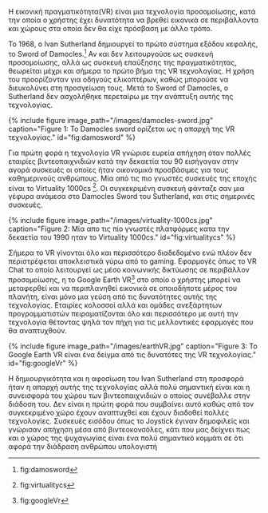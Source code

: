 Η εικονική πραγματικότητα(VR) είναι μια τεχνολογία προσομοίωσης, κατά την οποία ο χρήστης έχει δυνατότητα να βρεθεί εικονικά σε περιβάλλοντα και χώρους στα οποία δεν θα είχε πρόσβαση με άλλο τρόπο.

Το 1968, ο Ivan Sutherland δημιουργεί το πρώτο σύστημα εξόδου κεφαλής, το Sword of Damocles.[^1] Αν και δεν λειτουργούσε ως συσκευή προσομοίωσης, αλλά ως συσκευή επαύξησης της πραγματικότητας, θεωρείται μέχρι και σήμερα το πρώτο βήμα της VR τεχνολογίας. Η χρήση του προορίζονταν για οδηγούς ελικοπτέρων, καθώς μπορούσε να διευκολύνει στη προσγείωση τους. Μετά το Sword of Damocles, o Sutherland δεν ασχολήθηκε περεταίρω με την ανάπτυξη αυτής της τεχνολογίας.

{% include figure image_path="/images/damocles-sword.jpg" caption="Figure 1: To Damocles sword ορίζεται ως η απαρχή της VR τεχνολογίας." id="fig:damosword" %}

Για πρώτη φορά η τεχνολογία VR γνώρισε ευρεία απήχηση όταν πολλές εταιρίες βιντεοπαιχνιδιών κατά την δεκαετία του 90 εισήγαγαν στην αγορά συσκευές οι οποίες ήταν οικονομικά προσβάσιμες για τους καθημερινούς ανθρώπους. Μία από τις πιο γνωστές συσκευές της εποχής είναι το Virtuality 1000cs [^2]. Οι συγκεκριμένη συσκευή φάνταζε σαν μια γέφυρα ανάμεσα στο Damocles Sword του Sutherland, και στις σημερινές συσκευές.

{% include figure image_path="/images/virtuality-1000cs.jpg" caption="Figure 2: Μία απο τις πίο γνωστές πλατφόρμες κατα την δεκαετία του 1990 ηταν το Virtuality 1000cs." id="fig:virtualitycs" %}

Σήμερα το VR γίνονται όλο και περισσότερο διαδεδομένο ενώ πλέον δεν περιστρέφεται αποκλειστικά γύρω από το gaming. Εφαρμογές όπως το VR Chat το οποίο λειτουργεί ως μέσο κοινωνικής δικτύωσης σε περιβάλλον προσομοίωσης, η το Google Earth VR[^3] στο οποίο ο χρήστης μπορεί να μεταφερθεί και να περιπλανηθεί εικονικά σε οποιοδήποτε μέρος του πλανήτη, είναι μόνο μια γεύση από τις δυνατότητες αυτής της τεχνολογίας. Εταιρίες κολοσσοί αλλά και  ομάδες ανεξάρτητων προγραμματιστών πειραματίζονται όλο και περισσότερο με αυτή την τεχνολογία θέτοντας ψηλά τον πήχη για τις μελλοντικές εφαρμογές που θα αναπτυχθούν.

{% include figure image_path="/images/earthVR.jpg" caption="Figure 3: To Google Earth VR είναι ένα δείγμα από τις δυνατότες της VR τεχνολογίας." id="fig:googleVr" %}

Η δημιουργικότητα και η αφοσίωση του Ivan Sutherland στη προσφορά ήταν η απαρχή αυτής της τεχνολογίας αλλά πολύ σημαντική είναι και η συνεισφορά του χώρου των βιντεοπαιχνιδιών ο οποίος συνέβαλλε στην διάδοση του. Δεν είναι η πρώτη φορά που συμβαίνει αυτό καθώς από τον συγκεκριμένο χώρο έχουν αναπτυχθεί και έχουν διαδοθεί πολλές τεχνολογίες. Συσκευές εισόδου όπως το Joystick έγιναν δημοφιλείς και γνώρισαν απήχηση μέσα από βιντεοκονσόλες, κάτι που μας δείχνει πως και ο χώρος της ψυχαγωγίας είναι ένα πολύ σημαντικό κομμάτι σε ότι αφορά την διάδραση ανθρώπου υπολογιστή

[^1]: fig:damosword

[^2]: fig:virtualitycs

[^3]: fig:googleVr
